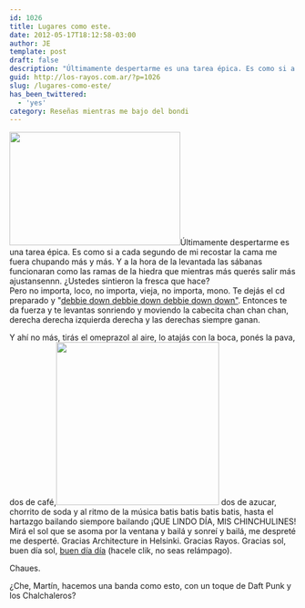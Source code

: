 ```yaml
---
id: 1026
title: Lugares como este.
date: 2012-05-17T18:12:58-03:00
author: JE
template: post
draft: false
description: "Últimamente despertarme es una tarea épica. Es como si a cada segundo de mi recostar la cama me fuera chupando más y más. Y a la hora de la levantada las sábanas funcionaran como las ramas de la hiedra que mientras más querés salir más ajustansennn. ¿Ustedes sintieron la fresca que hace?"
guid: http://los-rayos.com.ar/?p=1026
slug: /lugares-como-este/
has_been_twittered:
  - 'yes'
category: Reseñas mientras me bajo del bondi
---
```

[<img class="alignleft size-medium wp-image-1027" title="01despertarsefueradefoco" src="https://los-rayos.com/wp-content/uploads/2012/05/01despertarsefueradefoco-300x199.jpg" alt="" width="300" height="199" srcset="https://los-rayos.com/wp-content/uploads/2012/05/01despertarsefueradefoco-300x199.jpg 300w, https://los-rayos.com/wp-content/uploads/2012/05/01despertarsefueradefoco-1024x680.jpg 1024w, https://los-rayos.com/wp-content/uploads/2012/05/01despertarsefueradefoco-451x300.jpg 451w" sizes="(max-width: 300px) 100vw, 300px" />](http://los-rayos.com/wp-content/uploads/2012/05/01despertarsefueradefoco.jpg)Últimamente despertarme es una tarea épica. Es como si a cada segundo de mi recostar la cama me fuera chupando más y más. Y a la hora de la levantada las sábanas funcionaran como las ramas de la hiedra que mientras más querés salir más ajustansennn. ¿Ustedes sintieron la fresca que hace?  
Pero no importa, loco, no importa, vieja, no importa, mono. Te dejás el cd preparado y "[debbie down debbie down debbie down down"](http://www.youtube.com/watch?v=JNGOG3A7P3E). Entonces te da fuerza y te levantas sonriendo y moviendo la cabecita chan chan chan, derecha derecha izquierda derecha y las derechas siempre ganan.

Y ahí no más, tirás el omeprazol al aire, lo atajás con la boca, ponés la pava, dos de café,<img class="alignright" src="https://ohnekenntnis.files.wordpress.com/2009/03/architecture-in-helsinki.jpg?w=450&h=450" alt="" width="286" height="286" /> dos de azucar, chorrito de soda y al ritmo de la música batis batis batis batis, hasta el hartazgo bailando siempore bailando ¡QUE LINDO DÍA, MIS CHINCHULINES! Mirá el sol que se asoma por la ventana y bailá y sonreí y bailá, me despreté me desperté. Gracias Architecture in Helsinki. Gracias Rayos. Gracias sol, buen día sol, [buen día día](http://grooveshark.com/#!/s/Buen+Dia+Dia/2EgEjs?src=5) (hacele clik, no seas relámpago).

Chaues.

¿Che, Martín, hacemos una banda como esto, con un toque de Daft Punk y los Chalchaleros?